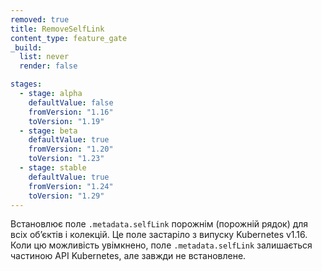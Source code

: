 ```yaml
---
removed: true
title: RemoveSelfLink
content_type: feature_gate
_build:
  list: never
  render: false

stages:
  - stage: alpha 
    defaultValue: false
    fromVersion: "1.16"
    toVersion: "1.19"
  - stage: beta
    defaultValue: true
    fromVersion: "1.20"  
    toVersion: "1.23" 
  - stage: stable
    defaultValue: true
    fromVersion: "1.24"  
    toVersion: "1.29"
---
```

Встановлює поле `.metadata.selfLink` порожнім (порожній рядок) для всіх обʼєктів і колекцій. Це поле застаріло з випуску Kubernetes v1.16. Коли цю можливість увімкнено, поле `.metadata.selfLink` залишається частиною API Kubernetes, але завжди не встановлене.
